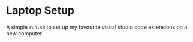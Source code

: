 # Laptop Setup

A simple `run.sh` to set up my favourite visual studio code extensions on a new computer.
